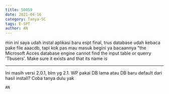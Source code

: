 ```yaml
---
title: 50059
date: 2021-04-16
category: Tanya-SC
tags: E-SPT
author: AN
---
```


min ini saya udah instal aplikasi baru espt final, trus database udah kebaca pake file aaacdb, tapi kok pas mau masuk begini ya bacaannya "the Microsoft Acces database engine cannot find the input table or querry 'Tbusers'. Make sure it exists and that its name is

---

Ini masih versi 2.0.1, blm yg 2.1. WP pakai DB lama atau DB baru default dari hasil install? Coba tanya dulu yak

`AN`
